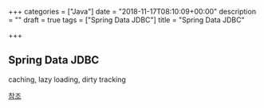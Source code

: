 +++
categories = ["Java"]
date = "2018-11-17T08:10:09+00:00"
description = ""
draft = true
tags = ["Spring Data JDBC"]
title = "Spring Data JDBC"

+++
## Spring Data JDBC

caching, lazy loading, dirty tracking

[참조](https://spring.io/blog/2018/09/17/introducing-spring-data-jdbc)